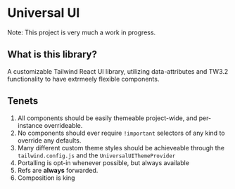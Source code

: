 # Universal UI

Note: This project is very much a work in progress.

## What is this library?

A customizable Tailwind React UI library, utilizing data-attributes and TW3.2 functionality to have extrmeely flexible components.

## Tenets
1. All components should be easily themeable project-wide, and per-instance overrideable.
2. No components should ever require `!important` selectors of any kind to override any defaults.
3. Many different custom theme styles should be achieveable through the `tailwind.config.js` and the `UniversalUIThemeProvider`
4. Portalling is opt-in whenever possible, but always available
5. Refs are **always** forwarded.
6. Composition is king
